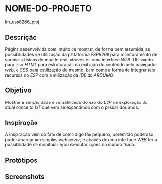
# NOME-DO-PROJETO
lm_esp8266_proj
## Descrição
  Página desenvolvida com intuito de mostrar, de forma bem resumida, as possibilidades de utilização da plataforma _ESP8266_ para monitoramento de variáveis físicas do mundo real, através de uma interface _WEB_. Utilizando para isso _HTML_ para estruturação da exibição do conteúdo pelo navegador _web_, e _CSS_ para estilização do mesmo, bem como a forma de integrar tais recursos no _ESP_ com a utilização da _IDE_ do _ARDUINO_. 
## Objetivo
  Mostrar a simplicidade e versatilidade do uso do _ESP_ na exploração do atual conceito _IoT_ que vem se expandindo com o passar dos anos.
## Inspiração
  A inspiração vem do fato de como algo tão pequeno, porém tão poderoso, poder abarcar um simples _webserver_, e através de uma interface _WEB_ ter a possibilidade de monitorar e/ou executar ações no mundo físico. 
## Protótipos

## Screenshots 
